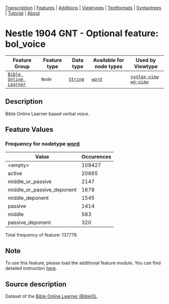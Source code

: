<a name="start"></a>
<div class="hidden-content"><a href="../transcription.md">Transcription</a> | <a href="../features/README.md#start">Features</a> | <a href="README.md">Additions</a> | <a href="../viewtypes.md#start">Viewtypes</a> | <a href="../textformats.md#start">Textformats</a> |  <a href="../syntaxtrees.md#start">Syntaxtrees</a> | <a href="../tutorial/README.md#start">Tutorial</a>  | <a href="../about.md#start">About</a></div>

# Nestle 1904 GNT - Optional feature: bol_voice

Feature Group | Feature type |Data type |Available for node types | Used by Viewtype 
---|---|---|---|---
[`Bible Online Learner`](featuresbyfeaturegroup.md#bible-online-learner)|`Node`|[`String`](featuresbydatatype.md#string)| [`word`](featuresbynodetype.md#word) |[`syntax-view`](../syntax-view.md#start) [`wg-view`](../wg-view.md#start) 

## Description
Bible Online Learner based verbal voice.
## Feature Values
### Frequency for nodetype [word](featuresbynodetype.md#word)

Value|Occurences
---|---
&lt;empty&gt;|109427
active|20665
middle_or_passive|2147
middle_or_passive_deponent|1678
middle_deponent|1545
passive|1414
middle|583
passive_deponent|320

Total frequency of feature: 137779.
## Note

To use this feature, please load the additional feature module. You can find detailed instruction [here](README.md#adding-the-features).

## Source description

Dataset of the [Bible Online Learner (BibleOL](https://learner.bible/).




